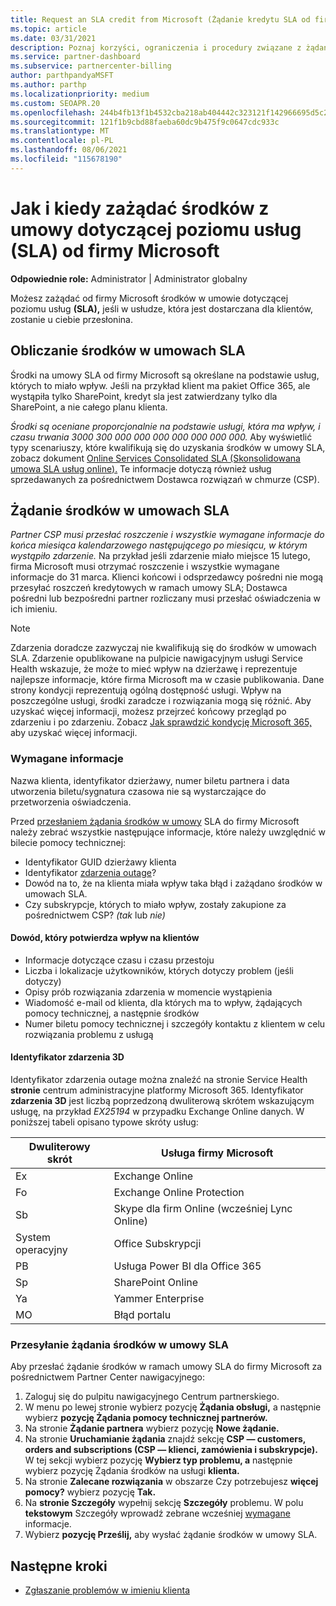 ```yaml
---
title: Request an SLA credit from Microsoft (Żądanie kredytu SLA od firmy Microsoft)
ms.topic: article
ms.date: 03/31/2021
description: Poznaj korzyści, ograniczenia i procedury związane z żądaniem od firmy Microsoft środków w umowie dotyczącej poziomu usług (SLA), jeśli klienci wystąpią w przypadku 300 000 000 000 000 000 000 000 000 000 000 000 000 000 000 00
ms.service: partner-dashboard
ms.subservice: partnercenter-billing
author: parthpandyaMSFT
ms.author: parthp
ms.localizationpriority: medium
ms.custom: SEOAPR.20
ms.openlocfilehash: 244b4fb13f1b4532cba218ab404442c323121f142966695d5c220a18300bc0fc
ms.sourcegitcommit: 121f1b9cbd88faeba60dc9b475f9c0647cdc933c
ms.translationtype: MT
ms.contentlocale: pl-PL
ms.lasthandoff: 08/06/2021
ms.locfileid: "115678190"
---
```

# <a name="how-and-when-to-request-a-service-level-agreement-sla-credit-from-microsoft"></a>Jak i kiedy zażądać środków z umowy dotyczącej poziomu usług (SLA) od firmy Microsoft

**Odpowiednie role:** Administrator | Administrator globalny

Możesz zażądać od firmy Microsoft środków w umowie dotyczącej poziomu usług **(SLA),** jeśli w usłudze, która jest dostarczana dla klientów, zostanie u ciebie przesłonina.

## <a name="sla-credit-calculation"></a>Obliczanie środków w umowach SLA

Środki na umowy SLA od firmy Microsoft są określane na podstawie usług, których to miało wpływ. Jeśli na przykład klient ma pakiet Office 365, ale wystąpiła tylko SharePoint, kredyt sla jest zatwierdzany tylko dla SharePoint, a nie całego planu klienta.

*Środki są oceniane proporcjonalnie na podstawie usługi, która ma wpływ, i czasu trwania 3000 300 000 000 000 000 000 000 000.* Aby wyświetlić typy scenariuszy, które kwalifikują się do uzyskania środków w umowy SLA, zobacz dokument [Online Services Consolidated SLA (Skonsolidowana umowa SLA usług online).](http://www.microsoftvolumelicensing.com/DocumentSearch.aspx?Mode=3&DocumentTypeId=37) Te informacje dotyczą również usług sprzedawanych za pośrednictwem Dostawca rozwiązań w chmurze (CSP).


## <a name="request-an-sla-credit"></a>Żądanie środków w umowach SLA

*Partner CSP musi przesłać roszczenie i wszystkie wymagane informacje do końca miesiąca kalendarzowego następującego po miesiącu, w którym wystąpiło zdarzenie.* Na przykład jeśli zdarzenie miało miejsce 15 lutego, firma Microsoft musi otrzymać roszczenie i wszystkie wymagane informacje do 31 marca. Klienci końcowi i odsprzedawcy pośredni nie mogą przesyłać roszczeń kredytowych w ramach umowy SLA; Dostawca pośredni lub bezpośredni partner rozliczany musi przesłać oświadczenia w ich imieniu.

> [!NOTE]
> Zdarzenia doradcze zazwyczaj nie kwalifikują się do środków w umowach SLA. Zdarzenie opublikowane na pulpicie nawigacyjnym usługi Service Health  wskazuje, że może to mieć wpływ na dzierżawę i reprezentuje najlepsze informacje, które firma Microsoft ma w czasie publikowania. Dane strony kondycji reprezentują ogólną dostępność usługi. Wpływ na poszczególne usługi, środki zaradcze i rozwiązania mogą się różnić. Aby uzyskać więcej informacji, możesz przejrzeć końcowy przegląd po zdarzeniu i po zdarzeniu. Zobacz [Jak sprawdzić kondycję Microsoft 365,](/microsoft-365/enterprise/view-service-health#incidents-and-advisories) aby uzyskać więcej informacji.

### <a name="required-information"></a>Wymagane informacje

Nazwa klienta, identyfikator dzierżawy, numer biletu partnera i data utworzenia biletu/sygnatura czasowa nie są wystarczające do przetworzenia oświadczenia.

Przed [przesłaniem żądania środków w umowy](#submit-sla-credit-request)  SLA do firmy Microsoft należy zebrać wszystkie następujące informacje, które należy uwzględnić w bilecie pomocy technicznej:

- Identyfikator GUID dzierżawy klienta
- Identyfikator [zdarzenia outage](#outage-incident-identifier)?
- Dowód na to, że na klienta miała wpływ taka błąd i zażądano środków w umowach SLA.
- Czy subskrypcje, których to miało wpływ, zostały zakupione za pośrednictwem CSP? *(tak* lub *nie)*

#### <a name="evidence-that-proves-customer-impact"></a>Dowód, który potwierdza wpływ na klientów

- Informacje dotyczące czasu i czasu przestoju
- Liczba i lokalizacje użytkowników, których dotyczy problem (jeśli dotyczy)
- Opisy prób rozwiązania zdarzenia w momencie wystąpienia
- Wiadomość e-mail od klienta, dla których ma to wpływ, żądających pomocy technicznej, a następnie środków
- Numer biletu pomocy technicznej i szczegóły kontaktu z klientem w celu rozwiązania problemu z usługą


#### <a name="outage-incident-identifier"></a>Identyfikator zdarzenia 3D

Identyfikator zdarzenia outage można znaleźć na stronie Service Health **stronie** centrum administracyjne platformy Microsoft 365. Identyfikator **zdarzenia 3D** jest liczbą poprzedzoną dwuliterową skrótem wskazującym usługę, na przykład *EX25194* w przypadku Exchange Online danych. W poniższej tabeli opisano typowe skróty usług:

| Dwuliterowy skrót | Usługa firmy Microsoft |
| ----------------------- | ----------------- |
| Ex | Exchange Online |
| Fo | Exchange Online Protection |
| Sb | Skype dla firm Online (wcześniej Lync Online) |
| System operacyjny | Office Subskrypcji |
| PB | Usługa Power BI dla Office 365 |
| Sp | SharePoint Online |
| Ya | Yammer Enterprise |
| MO | Błąd portalu |

### <a name="submit-sla-credit-request"></a>Przesyłanie żądania środków w umowy SLA

Aby przesłać żądanie środków w ramach umowy SLA do firmy Microsoft za pośrednictwem Partner Center nawigacyjnego:

1. Zaloguj się do pulpitu nawigacyjnego Centrum partnerskiego.
2. W menu po lewej stronie wybierz pozycję **Żądania obsługi,** a następnie wybierz **pozycję Żądania pomocy technicznej partnerów.**
3. Na stronie **Żądanie partnera** wybierz pozycję **Nowe żądanie.**
4. Na stronie **Uruchamianie żądania** znajdź sekcję **CSP — customers, orders and subscriptions (CSP — klienci, zamówienia i subskrypcje).** W tej sekcji wybierz pozycję **Wybierz typ problemu, a** następnie wybierz pozycję Żądania środków na usługi **klienta.**
5. Na stronie **Zalecane rozwiązania** w obszarze Czy potrzebujesz **więcej pomocy?** wybierz pozycję **Tak.**
6. Na **stronie Szczegóły** wypełnij sekcję **Szczegóły** problemu. W polu **tekstowym** Szczegóły wprowadź zebrane wcześniej [wymagane](#required-information) informacje.
7. Wybierz **pozycję Prześlij,** aby wysłać żądanie środków w umowy SLA.

## <a name="next-steps"></a>Następne kroki

- [Zgłaszanie problemów w imieniu klienta](report-problems-on-behalf-of-a-customer.md)
